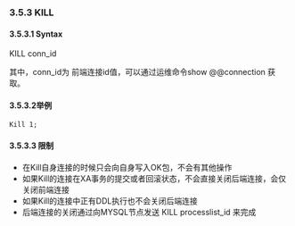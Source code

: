 ### 3.5.3 KILL

#### 3.5.3.1 Syntax

KILL   conn_id

其中，conn_id为 前端连接id值，可以通过运维命令show @@connection 获取。

#### 3.5.3.2举例

```
Kill 1;
```

#### 3.5.3.3 限制

* 在Kill自身连接的时候只会向自身写入OK包，不会有其他操作
* 如果Kill的连接在XA事务的提交或者回滚状态，不会直接关闭后端连接，会仅关闭前端连接
* 如果Kill的连接中正有DDL执行也不会关闭后端连接
* 后端连接的关闭通过向MYSQL节点发送 KILL processlist_id 来完成

